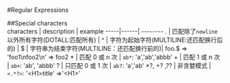 #Regular Expressions

##Special characters  
characters | description | example
-----|------| --------
. | 匹配除了`newline`以外所有字符(DOTALL:匹配所有)  |
^ | 字符为起始字符(MULTILINE:还匹配换行后的)  |
$ | 字符串为结束字符(MULTILINE：还匹配换行前的)| foo.$ => 'foo1\nfoo2\n' => foo2
\* | 匹配 0 或 n 次 | `ab*`: 'a','ab','abbb'
\+ | 匹配 1 或 n 次 |  `ab+`: 'ab', 'abbb'
\? | 只匹配 0 或 1 次 | `ab?`: 'a','ab'
\*?, +? ,?? | 非贪婪模式 | `<.*?>`: '\<H1>title</H1>' =>'\<H1>'
